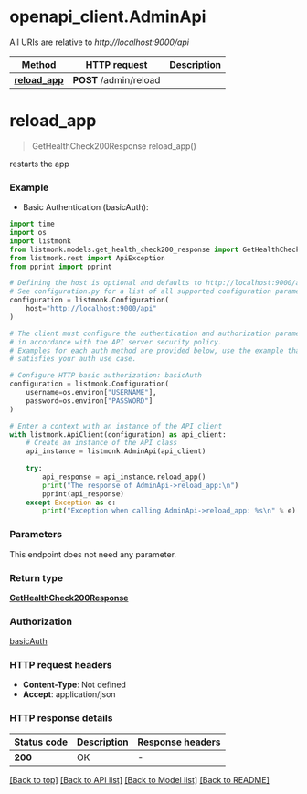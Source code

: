 # openapi_client.AdminApi

All URIs are relative to *http://localhost:9000/api*

Method | HTTP request | Description
------------- | ------------- | -------------
[**reload_app**](AdminApi.md#reload_app) | **POST** /admin/reload | 


# **reload_app**
> GetHealthCheck200Response reload_app()



restarts the app

### Example

* Basic Authentication (basicAuth):

```python
import time
import os
import listmonk
from listmonk.models.get_health_check200_response import GetHealthCheck200Response
from listmonk.rest import ApiException
from pprint import pprint

# Defining the host is optional and defaults to http://localhost:9000/api
# See configuration.py for a list of all supported configuration parameters.
configuration = listmonk.Configuration(
    host="http://localhost:9000/api"
)

# The client must configure the authentication and authorization parameters
# in accordance with the API server security policy.
# Examples for each auth method are provided below, use the example that
# satisfies your auth use case.

# Configure HTTP basic authorization: basicAuth
configuration = listmonk.Configuration(
    username=os.environ["USERNAME"],
    password=os.environ["PASSWORD"]
)

# Enter a context with an instance of the API client
with listmonk.ApiClient(configuration) as api_client:
    # Create an instance of the API class
    api_instance = listmonk.AdminApi(api_client)
    
    try:
        api_response = api_instance.reload_app()
        print("The response of AdminApi->reload_app:\n")
        pprint(api_response)
    except Exception as e:
        print("Exception when calling AdminApi->reload_app: %s\n" % e)
```



### Parameters
This endpoint does not need any parameter.

### Return type

[**GetHealthCheck200Response**](GetHealthCheck200Response.md)

### Authorization

[basicAuth](../README.md#basicAuth)

### HTTP request headers

 - **Content-Type**: Not defined
 - **Accept**: application/json

### HTTP response details
| Status code | Description | Response headers |
|-------------|-------------|------------------|
**200** | OK |  -  |

[[Back to top]](#) [[Back to API list]](../README.md#documentation-for-api-endpoints) [[Back to Model list]](../README.md#documentation-for-models) [[Back to README]](../README.md)

